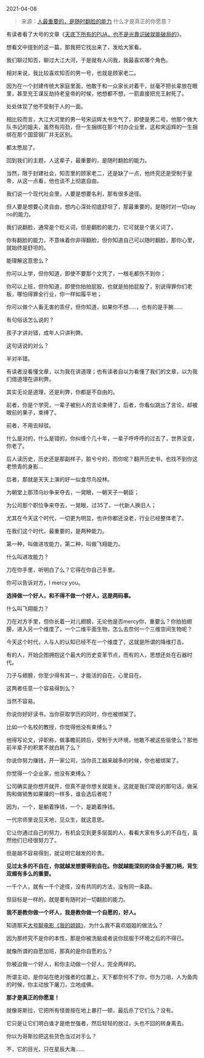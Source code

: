 2021-04-08

> 来源：[人最重要的，是随时翻脸的能力](http://mp.weixin.qq.com/s?__biz=MzU3NDc5Nzc0NQ==&mid=2247501723&idx=1&sn=1d32bcdf7cf65b862b1829aab208155b&chksm=fd2e6545ca59ec5300136e2b1ad84ad4ef7ef8c4e5731071413b3d55860e1cb7c4d77fe5565b&scene=27#wechat_redirect)
> 什么才是真正的你愿意？

有读者看了大号的文章《[天底下所有的PUA，也不是光靠识破就能破局的](https://mp.weixin.qq.com/s?__biz=MzU0MjYwNDU2Mw==&mid=2247497883&idx=2&sn=2b163af08915922eedb4eea0e167db3d&chksm=fb1a94e7cc6d1df191387df09563c5361c5d598b00720e7f31d4a406941e2ac3a149700ecdd5&token=475777901&lang=zh_CN&scene=21#wechat_redirect)》。  

  

想看文中提到的这一篇，那我把它找出来了，发给大家看。

  

我们聊过知否，聊过大江大河，于是就有人问我，我最喜欢哪个角色。

  

相对来说，我比较喜欢知否的男一号，也就是顾家老二。

  

因为在一个封建传统大家庭里面，他敢于和一众家长对着干，丝毫不把长辈放在眼里，甚至兖王谋反劫持老皇帝的时候，他想都不想，一箭直接把兖王射死了。

  

处处体现了他不受制于人的一面。

  

相比较而言，大江大河里的男一号宋运辉太书生气了，即使是男二号，他那个做大队书记的姐夫，虽然有闯劲，但一生捆绑在那个村办企业里，这和宋运辉的一生捆绑在那个国营钢厂并无区别。

  

都太憋屈了。

  

回到我们的主题，人这辈子，最重要的，是随时翻脸的能力。

  

当然，限于封建社会，知否里的顾家老二，还是缺了一点，他终究还是受制于皇帝，从这一点看，他也谈不上彻底自由。

  

我们说一个现代社会里，人要是想要名利，那有很多途径。

  

但人要是想要心灵自由，想内心深处彻底舒坦了，那最重要的，是随时对一切say no的能力。

  

我们说翻脸，通常是个贬义词，但是翻脸的能力，它可就是个褒义词了。

  

你有翻脸的能力，不意味着你非得翻脸，但你知道自己可以随时翻脸，那你心里，就始终是舒坦的。

  

能理解这意思么？

  

你可以上学，但你知道，即使不要那个文凭了，一根毛都伤不到你；

你可以上班，但你知道，即使你拍拍屁股，也就是拍拍屁股了，别说得罪你们老板，哪怕得罪全行业，你一样如履平地；

你可以做个人畜无害的乖仔，但你知道，如果你不想.....，也有的是手腕......

  

有句俗话怎么说的？

  

孩子才讲对错，成年人只讲利弊。

  

这句话说的对么？

  

半对半错。

  

有读者没看懂文章，以为我在讲道理；也有读者自以为看懂了我们的文章，以为我们借道理在讲利弊。

  

其实无论是道理，还是利弊，你都是不自由的。

  

前者，你是个学究，一辈子被别人的言论束缚了，后者，你看似跳出了言论，却被眼前的果子，束缚了。

  

前者，不用去辩驳。

  

什么是对的，什么是错的，你纠缠个几十年，一辈子呼呼呼的过去了，世界没变，你老了。

  

后人读历史，历史还是那副样子，脏兮兮的，而你呢？翻开历史书，也找不到你这老愤青的身影...

  

后者，那就是天天上演的好一似食尽鸟投林。

  

为朝堂上那顶乌纱争来夺去，一晃眼，一朝天子一朝臣；

为公司那个职位争来夺去，一晃眼，过35了，一代新人换旧人；

  

尤其在今天这个时代，一切更为明显，也许你都还没老，行业已经整体老了。  

  

在我们这个时代，最重要的，是两种能力。

  

第一种，叫做进攻能力，第二种，叫做飞翔能力。

  

什么叫进攻能力？

  

刀在你手里，听明白了么？它得在你自己手里。

  

你可以告诉对方，I mercy you。

  

 **选择做一个好人，和不得不做一个好人，这是两码事。**

  

什么叫飞翔能力？

  

刀在对方手里，但你长着一对儿翅膀，无论他是否mercy你，重要么？你拍拍翅膀，进入另一个维度了，一个二维平面生物，怎么去奈何一个三维空间生物呢？

  

今天这个时代，人与人的认知已经不在一个维度了，这就是所谓的降维打击。

  

有的人，开始企图拥抱这个最大的历史变革节点，而有的人，思想还处在石器时代。

  

刀子与翅膀，你至少得有其一，才能活的自在，心里自在。

  

这两者任意一个容易得到么？

  

当然不容易。

  

你说你好好读书，当你获取学历的同时，你也被绑架了。

  

比如一个名校的教授，你觉得他没有束缚么？

  

他得写论文，评职称，做事瞻前顾后，受制于大环境，他敢不被这些驱使么？那他前半辈子的积累不就白耗了么？

  

你说你努力赚钱，开一家公司，当你员工越来越多的时候，你也被绑架了。

  

你觉得一个企业家，他没有束缚么？

  

公司确实是你想开就开，但真不是你想关就能关。这就是我们常说的那句话，做采购和做销售如果赚的一样多，谁会选后者呢？

  

因为，一个，是躺着挣钱，一个，是跪着挣钱。

  

一代宗师里说见天地，见众生，就这意思。

  

它让你通过自己的努力，有机会见到更多层面的人，看看大家有多么的不自在，虽然他们已经很努力了。

  

但是越不容易得到，就证明它越发的珍贵。

  

 **见过太多的不自在，你就越发想要得到自在。你就越能深刻的体会手握刀柄，背生双翅有多么的重要。**

  

一千个人，就有一千个途径，没有共同的方法，没有同一条路。

  

但目标是一样的，就是要有随时对一切翻脸的能力。

  

 **我不是教你做一个坏人，我是教你做一个自愿的，好人。**

  

知道那天[大号聊电影《我的姐姐》](https://mp.weixin.qq.com/s?__biz=MzU0MjYwNDU2Mw==&mid=2247497844&idx=1&sn=7e3a26e1558e6e84680cf6ee23843032&chksm=fb1a9408cc6d1d1e2837f15a691c4e3d6197c738efeefc696dc41f4bbac764b633b24983ed47&token=475777901&lang=zh_CN&scene=21#wechat_redirect)，为什么我不喜欢姐姐的做法么？  

  

因为那终究不是你的本性，那是你被洗脑或者说你屈服于环境之后的不得已。

  

就像所谓的自愿加班，那真的是你自愿的么？

  

你被迫做一个好人，和你主动做一个好人，完全两样的。  

  

所谓主动，是你站在绝对强者的位置上，天下都奈何不了你，你为刀俎，人为鱼肉的时候，你主动放下屠刀，立地成佛。

  

 **那才是真正的你愿意！**

  

就像哥斯拉，它把所有怪兽按在地上暴打一顿，最后杀了它们么？没有。

  

它只是让它们明白谁才是绝世强者，然后轻轻的放过，头也不回的转身离去。  

  

你以为哥斯拉把这些货色当过对手么？

  

不，它的目光，只在星辰大海......

